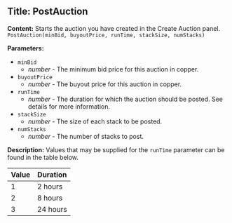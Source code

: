 ## Title: PostAuction

**Content:**
Starts the auction you have created in the Create Auction panel.
`PostAuction(minBid, buyoutPrice, runTime, stackSize, numStacks)`

**Parameters:**
- `minBid`
  - *number* - The minimum bid price for this auction in copper.
- `buyoutPrice`
  - *number* - The buyout price for this auction in copper.
- `runTime`
  - *number* - The duration for which the auction should be posted. See details for more information.
- `stackSize`
  - *number* - The size of each stack to be posted.
- `numStacks`
  - *number* - The number of stacks to post.

**Description:**
Values that may be supplied for the `runTime` parameter can be found in the table below.

| Value | Duration  |
|-------|-----------|
| 1     | 2 hours   |
| 2     | 8 hours   |
| 3     | 24 hours  |